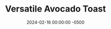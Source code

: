 ---
layout: post
title:  "Versatile Avocado Toast"
date:   2024-02-16 00:00:00 -0500
categories:
- Recipes
- Breakfast
permalink: /recipes/avocado-toast
image: /assets/Food/Breakfast/Avocado Toast/toast.jpg
ing: toast-ing
facts: toast-facts
Prep: 5
Rest: 
Cook: 5
Source1: 
Source2: 
whisk: https://s.samsungfood.com/inluy
tags: 
- whole wheat
- tomato
- guac
- guacamole
- salsa
- hummus
- bread
- air fry
- bagel
- everything but the bagel
- everything bagel
- vic
Description: Avocados were on sale at my grocery store, so now I'm officially a hipster. This avocado toast is simple, healthy, and can be topped with different vegetables such as tomatoes or roasted peppers to make it even better. It comes together in the time it takes to toast the bread, and will leave you full and feeling great.  This goes great on a slice of my <a href="ww-bread">100% Whole Wheat Bread</a>
Instructions: 
- In a toaster or air fryer, toast your bread to your liking<br><br>

- Meanwhile, in a medium bowl, mash your avocado until decently smooth (a little bit of chunks is okay). Pour in lemon, season, and mix<br><br>

- Spread the avocado on your toast, and optionally add some toppings. Good ideas are tomatoes, scrambled eggs, pickled onions, or roasted peppers. Be creative with it!
---